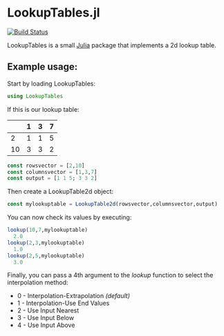 # LookupTables.jl
[![Build Status](https://travis-ci.org/bernizt/LookupTables.jl.svg?branch=master)](https://travis-ci.org/bernizt/LookupTables.jl)

LookupTables is a small [Julia](http://julialang.org/) package that implements a 2d lookup table.

## Example usage:

Start by loading LookupTables:

```Julia
using LookupTables
```

If this is our lookup table:

|    | 1 | 3 | 7 |
|----|---|---|---|
| 2  | 1 | 1 | 5 |
| 10 | 3 | 3 | 2 |

```Julia
const rowsvector = [2,10]
const columnsvector = [1,3,7]
const output = [1 1 5; 3 3 2]
```

Then create a LookupTable2d object:

```Julia
const mylookuptable = LookupTable2d(rowsvector,columnsvector,output)
```

You can now check its values by executing:

```Julia
lookup(10,7,mylookuptable)
  2.0
lookup(2,3,mylookuptable)
  1.0
lookup(2,5,mylookuptable)
  3.0
```

Finally, you can pass a 4th argument to the _lookup_ function to select the interpolation method:

* 0 - Interpolation-Extrapolation _(default)_
* 1 - Interpolation-Use End Values
* 2 - Use Input Nearest
* 3 - Use Input Below
* 4 - Use Input Above
